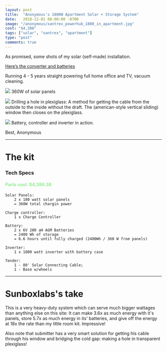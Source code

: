 ```yaml
---
layout: post
title:  "Anonymous's 1800W Apartment Solar + Storage System"
date:   2018-12-01 08:00:00 -0700
image: "/anonymous/xantrex_powerhub_1800_in_apartment.jpg"
cost: "$4,386"
tags: ["solar", "xantrex", "apartment"]
type: "post"
comments: true
---
```




As promised, some shots of my solar (self-made) installation.

[Here’s the converter and batteries](http://www.xantrex.com/power-products/backup-power/xpower-powerhub-1800.aspx)

Running 4 - 5 years straight powering  full home office and TV, vacuum cleaning.


![](/anonymous/Solar_Panel_Balcony.jpg)
360W of solar panels

![](/anonymous/Solar_Cable_Through_Window.jpg)
Drilling a hole in plexiglass: A method for getting the cable from the outside to the inside without the draft. The (american-style vertical sliding) window then closes on the plexiglass.

![](/anonymous/xantrex_powerhub_1800_in_apartment.jpg)
Battery, controller and inverter in action.



Best,
Anonymous

-------

The kit
=======

### Tech Specs

<h4 style="color: lightgreen">Parts cost: $4,386.38</h4>


	Solar Panels:
		2 x 180 watt solar panels
		= 360W total chargin power 

	Charge controller:
		1 x Charge Controller

	Battery:
		2 x 6V 200 aH AGM Batteries
		= 2400 Wh of storage
		= 6.6 hours until fully charged (2400Wh / 360 W from panels)

	Inverter:
		1 x 1800 watt inverter with battery case 

	Tender:
		1 - 80' Solar Connecting Cable; 
		1 - Base w/wheels          


-------

Sunboxlabs's take
==================

This is a very heavy-duty system which can serve much bigger wattages than anything else on this site: It can make 3.6x as much energy with it's panels, store 5.7x as much energy in its' batteries, and give off the energy at 18x the rate than my little room kit. Impressive!

Also note that submitter has a very smart solution for getting his cable through his window and bridging the cold gap: making a hole in transparent plexiglass!